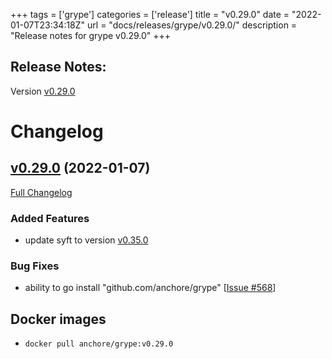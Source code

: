 +++
tags = ['grype']
categories = ['release']
title = "v0.29.0"
date = "2022-01-07T23:34:18Z"
url = "docs/releases/grype/v0.29.0/"
description = "Release notes for grype v0.29.0"
+++

## Release Notes:
Version [v0.29.0](https://github.com/anchore/grype/releases/tag/v0.29.0)

# Changelog

## [v0.29.0](https://github.com/anchore/grype/tree/v0.29.0) (2022-01-07)

[Full Changelog](https://github.com/anchore/grype/compare/v0.28.0...v0.29.0)

### Added Features
- update syft to version [v0.35.0](https://github.com/anchore/syft/releases)

### Bug Fixes

- ability to go install "github.com/anchore/grype" [[Issue #568](https://github.com/anchore/grype/issues/568)]




## Docker images

- `docker pull anchore/grype:v0.29.0`
